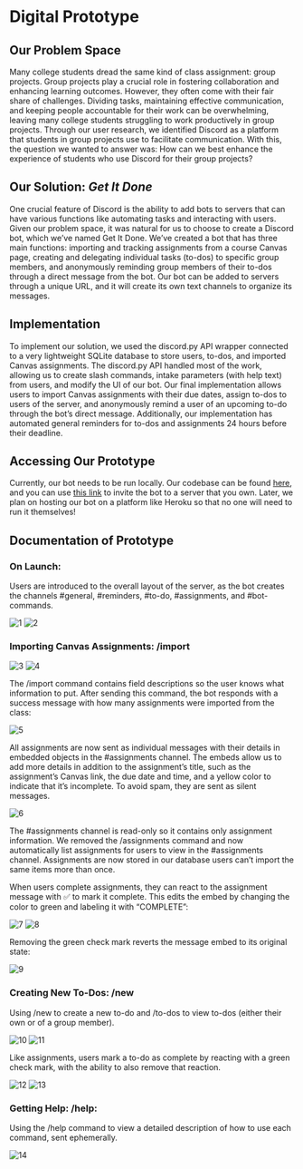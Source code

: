 # Digital Prototype

## Our Problem Space

Many college students dread the same kind of class assignment: group projects. Group projects play a crucial role in fostering collaboration and enhancing learning outcomes. However, they often come with their fair share of challenges. Dividing tasks, maintaining effective communication, and keeping people accountable for their work can be overwhelming, leaving many college students struggling to work productively in group projects. Through our user research, we identified Discord as a platform that students in group projects use to facilitate communication. With this, the question we wanted to answer was: How can we best enhance the experience of students who use Discord for their group projects? 

## Our Solution: *Get It Done*
One crucial feature of Discord is the ability to add bots to servers that can have various functions like automating tasks and interacting with users. Given our problem space, it was natural for us to choose to create a Discord bot, which we’ve named Get It Done. We’ve created a bot that has three main functions: importing and tracking assignments from a course Canvas page, creating and delegating individual tasks (to-dos) to specific group members, and anonymously reminding group members of their to-dos through a direct message from the bot. Our bot can be added to servers through a unique URL, and it will create its own text channels to organize its messages.

## Implementation
To implement our solution, we used the discord.py API wrapper connected to a very lightweight SQLite database to store users, to-dos, and imported Canvas assignments. The discord.py API handled most of the work, allowing us to create slash commands, intake parameters (with help text) from users, and modify the UI of our bot. Our final implementation allows users to import Canvas assignments with their due dates, assign to-dos to users of the server, and anonymously remind a user of an upcoming to-do through the bot’s direct message. Additionally, our implementation has automated general reminders for to-dos and assignments 24 hours before their deadline.

## Accessing Our Prototype
Currently, our bot needs to be run locally. Our codebase can be found [here](https://github.com/UWSocialComputing/get-it-done-code), and you can use [this link](https://discord.com/api/oauth2/authorize?client_id=1106299423883005982&permissions=8&scope=applications.commands%20bot) to invite the bot to a server that you own. Later, we plan on hosting our bot on a platform like Heroku so that no one will need to run it themselves!

## Documentation of Prototype
### On Launch:
Users are introduced to the overall layout of the server, as the bot creates the channels #general, #reminders, #to-do, #assignments, and #bot-commands.

![1](./image3.png)
![2](./image8.png)

### Importing Canvas Assignments: /import

![3](./image12.png)
![4](./image11.png)

The /import command contains field descriptions so the user knows what information to put. After sending this command, the bot responds with a success message with how many assignments were imported from the class:

![5](./image4.png)

All assignments are now sent as individual messages with their details in embedded objects in the #assignments channel. The embeds allow us to add more details in addition to the assignment’s title, such as the assignment’s Canvas link, the due date and time, and a yellow color to indicate that it’s incomplete. To avoid spam, they are sent as silent messages. 


![6](./image1.png)

The #assignments channel is read-only so it contains only assignment information. 
We removed the /assignments command and now automatically list assignments for users to view in the #assignments channel. Assignments are now stored in our database users can’t import the same items more than once. 

When users complete assignments, they can react to the assignment message with ✅ to mark it complete. This edits the embed by changing the color to green and labeling it with “COMPLETE”: 

![7](./image14.png)
![8](./image6.png)

Removing the green check mark reverts the message embed to its original state: 

![9](./image5.png)

### Creating New To-Dos: /new
Using /new to create a new to-do and /to-dos to view to-dos (either their own or of a group member).

![10](./image2.png)
![11](./image13.png)

Like assignments, users mark a to-do as complete by reacting with a green check mark, with the ability to also remove that reaction.

![12](./image10.png)
![13](./image7.png)

### Getting Help: /help: 
Using the /help command to view a detailed description of how to use each command, sent ephemerally.

![14](./image9.png)
